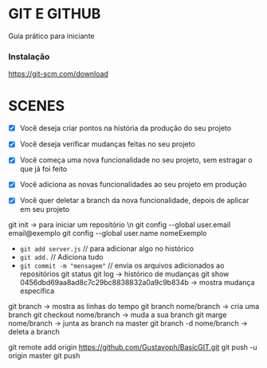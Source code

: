 # GIT E GITHUB

Guia prático para iniciante

### Instalação

https://git-scm.com/download

# SCENES

- [x] Você deseja criar pontos na história da produção do seu projeto
- [x] Você deseja verificar mudanças feitas no seu projeto

- [x] Você começa uma nova funcionalidade no seu projeto, sem estragar o que já foi feito
- [x] Você adiciona as novas funcionalidades ao seu projeto em produção
- [x] Você quer deletar a branch da nova funcionalidade, depois de aplicar em seu projeto

git init -> para iniciar um repositório \n
git config --global user.email email@exemplo
git config --global user.name nomeExemplo

- `git add server.js` // para adicionar algo no histórico
- `git add.` // Adiciona tudo
- `git commit -m "mensagem"` // envia os arquivos adicionados ao repositórios
git status
git log -> histórico de mudanças
git show 0456dbd69aa8ad8c7c29bc8838832a0a9c9b834b -> mostra mudança específica

git branch -> mostra as linhas do tempo
git branch nome/branch -> cria uma branch
git checkout nome/branch -> muda a sua branch
git marge nome/branch -> junta as branch na master
git branch -d nome/branch -> deleta a branch

git remote add origin https://github.com/Gustavoph/BasicGIT.git
git push -u origin master
git push